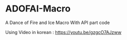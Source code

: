 # ADOFAI-Macro
A Dance of Fire and Ice Macro With API part code


Using Video in korean : https://youtu.be/gzgcO7AJzww
